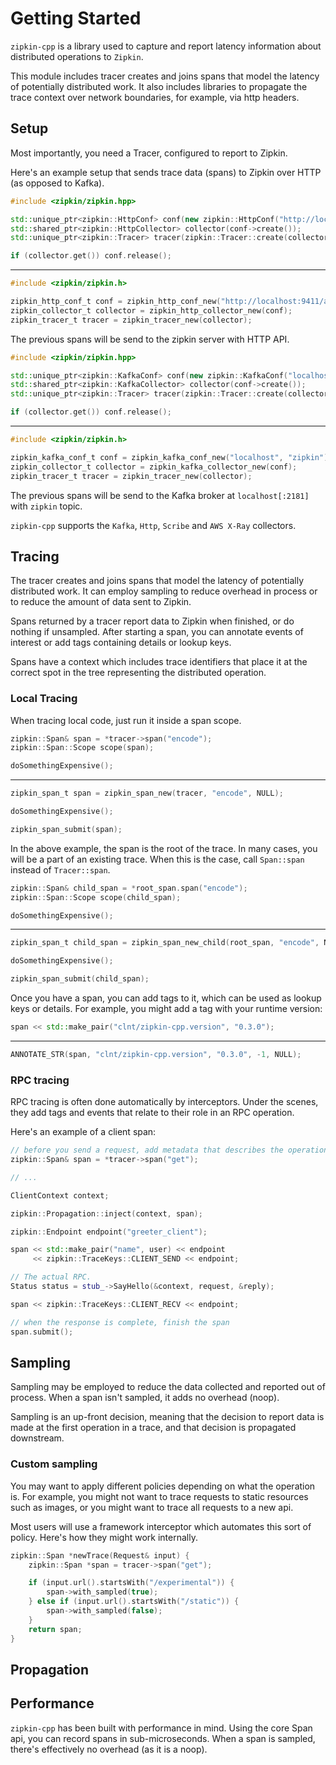 # Getting Started

`zipkin-cpp` is a library used to capture and report latency information about distributed operations to `Zipkin`.

This module includes tracer creates and joins spans that model the latency of potentially distributed work. It also includes libraries to propagate the trace context over network boundaries, for example, via http headers.

## Setup

Most importantly, you need a Tracer, configured to report to Zipkin.

Here's an example setup that sends trace data (spans) to Zipkin over HTTP (as opposed to Kafka).

```c++
#include <zipkin/zipkin.hpp>

std::unique_ptr<zipkin::HttpConf> conf(new zipkin::HttpConf("http://localhost:9411/api/v1/spans"));
std::shared_ptr<zipkin::HttpCollector> collector(conf->create());
std::unique_ptr<zipkin::Tracer> tracer(zipkin::Tracer::create(collector.get()));

if (collector.get()) conf.release();
```
---
```c
#include <zipkin/zipkin.h>

zipkin_http_conf_t conf = zipkin_http_conf_new("http://localhost:9411/api/v1/spans");
zipkin_collector_t collector = zipkin_http_collector_new(conf);
zipkin_tracer_t tracer = zipkin_tracer_new(collector);
```

The previous spans will be send to the zipkin server with HTTP API.

```c++
#include <zipkin/zipkin.hpp>

std::unique_ptr<zipkin::KafkaConf> conf(new zipkin::KafkaConf("localhost", "zipkin"));
std::shared_ptr<zipkin::KafkaCollector> collector(conf->create());
std::unique_ptr<zipkin::Tracer> tracer(zipkin::Tracer::create(collector.get()));

if (collector.get()) conf.release();
```
---
```c
#include <zipkin/zipkin.h>

zipkin_kafka_conf_t conf = zipkin_kafka_conf_new("localhost", "zipkin");
zipkin_collector_t collector = zipkin_kafka_collector_new(conf);
zipkin_tracer_t tracer = zipkin_tracer_new(collector);
```

The previous spans will be send to the Kafka broker at `localhost[:2181]` with `zipkin` topic.

`zipkin-cpp` supports the `Kafka`, `Http`, `Scribe` and `AWS X-Ray` collectors.

## Tracing

The tracer creates and joins spans that model the latency of potentially distributed work. It can employ sampling to reduce overhead in process or to reduce the amount of data sent to Zipkin.

Spans returned by a tracer report data to Zipkin when finished, or do nothing if unsampled. After starting a span, you can annotate events of interest or add tags containing details or lookup keys.

Spans have a context which includes trace identifiers that place it at the correct spot in the tree representing the distributed operation.

### Local Tracing

When tracing local code, just run it inside a span scope.

```c++
zipkin::Span& span = *tracer->span("encode");
zipkin::Span::Scope scope(span);

doSomethingExpensive();
```
---
```c
zipkin_span_t span = zipkin_span_new(tracer, "encode", NULL);

doSomethingExpensive();

zipkin_span_submit(span);
```

In the above example, the span is the root of the trace. In many cases, you will be a part of an existing trace. When this is the case, call `Span::span` instead of `Tracer::span`.

```c++
zipkin::Span& child_span = *root_span.span("encode");
zipkin::Span::Scope scope(child_span);

doSomethingExpensive();
```
---
```c
zipkin_span_t child_span = zipkin_span_new_child(root_span, "encode", NULL);

doSomethingExpensive();

zipkin_span_submit(child_span);
```

Once you have a span, you can add tags to it, which can be used as lookup keys or details. For example, you might add a tag with your runtime version:

```c++
span << std::make_pair("clnt/zipkin-cpp.version", "0.3.0");
```
---
```c
ANNOTATE_STR(span, "clnt/zipkin-cpp.version", "0.3.0", -1, NULL);
```

### RPC tracing

RPC tracing is often done automatically by interceptors. Under the scenes, they add tags and events that relate to their role in an RPC operation.

Here's an example of a client span:

```c++
// before you send a request, add metadata that describes the operation
zipkin::Span& span = *tracer->span("get");

// ...

ClientContext context;

zipkin::Propagation::inject(context, span);

zipkin::Endpoint endpoint("greeter_client");

span << std::make_pair("name", user) << endpoint
     << zipkin::TraceKeys::CLIENT_SEND << endpoint;

// The actual RPC.
Status status = stub_->SayHello(&context, request, &reply);

span << zipkin::TraceKeys::CLIENT_RECV << endpoint;

// when the response is complete, finish the span
span.submit();
```

## Sampling

Sampling may be employed to reduce the data collected and reported out of process. When a span isn't sampled, it adds no overhead (noop).

Sampling is an up-front decision, meaning that the decision to report data is made at the first operation in a trace, and that decision is propagated downstream.

### Custom sampling

You may want to apply different policies depending on what the operation is. For example, you might not want to trace requests to static resources such as images, or you might want to trace all requests to a new api.

Most users will use a framework interceptor which automates this sort of policy. Here's how they might work internally.

```c++
zipkin::Span *newTrace(Request& input) {
    zipkin::Span *span = tracer->span("get");

    if (input.url().startsWith("/experimental")) {
        span->with_sampled(true);
    } else if (input.url().startsWith("/static")) {
        span->with_sampled(false);
    }
    return span;
}
```

## Propagation

## Performance
`zipkin-cpp` has been built with performance in mind. Using the core Span api, you can record spans in sub-microseconds. When a span is sampled, there's effectively no overhead (as it is a noop).
